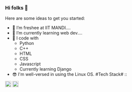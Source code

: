 ### Hi folks 👋

<!--
**Davda-James/Davda-James** is a ✨ _special_ ✨ repository because its `README.md` (this file) appears on your GitHub profile.-->

Here are some ideas to get you started:

- 🔭 I’m freshee at IIT MANDI.... 
- 🌱 I’m currently learning web dev....
- 💚 I code with 
  - Python
  - C++
  - HTML
  - CSS
  - Javascript
  - Currently learning Django
- 😎 I'm well-versed in using the Linux OS.
#Tech Stack# ::
<img src="https://upload.wikimedia.org/wikipedia/commons/thumb/1/18/ISO_C%2B%2B_Logo.svg/220px-ISO_C%2B%2B_Logo.svg.png" alt="C++" style="height:20px ; width:20px; display:inline">
<img src="https://upload.wikimedia.org/wikipedia/commons/thumb/9/99/Unofficial_JavaScript_logo_2.svg/240px-Unofficial_JavaScript_logo_2.svg.png" alt="JS" style="height:20px ; width:20px; display:inline">




 
